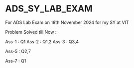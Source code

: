 # ADS_SY_LAB_EXAM
For ADS Lab Exam on 18th November 2024 for my SY at VIT 

Problem Solved till Now : 

Ass-1 : Q1
Ass-2 : Q1,2
Ass-3 : Q3,4

Ass-5 : Q2,7

Ass-7 : Q1
